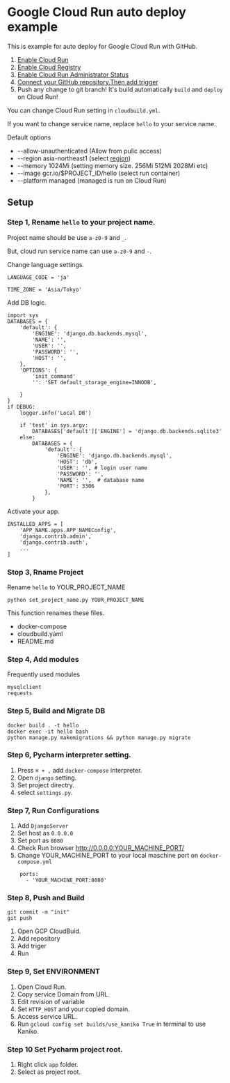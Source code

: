 # Google Cloud Run auto deploy example

This is example for auto deploy for Google Cloud Run with GitHub.

1. [Enable Cloud Run](https://console.cloud.google.com/run)
1. [Enable Cloud Registry](https://console.cloud.google.com/gcr/images/)
1. [Enable Cloud Run Administrator Status](https://console.cloud.google.com/cloud-build/settings/service-account)
1. [Connect your GitHub repository.Then add trigger](https://console.cloud.google.com/cloud-build/triggers)
1. Push any change to git branch! It's build automatically `build` and `deploy` on Cloud Run!

You can change Cloud Run setting in `cloudbuild.yml`.

If you want to change service name, replace `hello` to your service name.

Default options

* --allow-unauthenticated (Allow from pulic access)
* --region asia-northeast1 (select [region](https://cloud.google.com/compute/docs/regions-zones))
* --memory 1024Mi (setting memory size. 256Mi 512Mi 2028Mi etc)
* --image gcr.io/$PROJECT_ID/hello (select run container)
* --platform managed (managed is run on Cloud Run)

## Setup

### Step 1, Rename `hello` to your project name.

Project name should be use `a-z0-9` and `_`.

But, cloud run service name can use `a-z0-9` and `-`.

Change language settings.

```
LANGUAGE_CODE = 'ja'

TIME_ZONE = 'Asia/Tokyo'
```

Add DB logic.

```
import sys
DATABASES = {
    'default': {
        'ENGINE': 'django.db.backends.mysql',
        'NAME': '',
        'USER': '',
        'PASSWORD': '',
        'HOST': '',
    },
    'OPTIONS': {
        'init_command'
        '': 'SET default_storage_engine=INNODB',

    }
}
if DEBUG:
    logger.info('Local DB')

    if 'test' in sys.argv:
        DATABASES['default']['ENGINE'] = 'django.db.backends.sqlite3'
    else:
        DATABASES = {
            'default': {
                'ENGINE': 'django.db.backends.mysql',
                'HOST': 'db',
                'USER': '', # login user name
                'PASSWORD': '', 
                'NAME': '',  # database name
                'PORT': 3306
            },
        }
```

Activate your app.

```
INSTALLED_APPS = [
    'APP_NAME.apps.APP_NAMEConfig',
    'django.contrib.admin',
    'django.contrib.auth',
    ...
]
```

### Stop 3, Rname Project

Rename `hello` to YOUR_PROJECT_NAME

```
python set_project_name.py YOUR_PROJECT_NAME
```

This function renames these files.

- docker-compose
- cloudbuild.yaml
- README.md

### Step 4, Add modules

Frequently used modules

```
mysqlclient
requests
```


### Step 5, Build and Migrate DB

```shell script
docker build . -t hello
docker exec -it hello bash
python manage.py makemigrations && python manage.py migrate
```

### Step 6, Pycharm interpreter setting.

1. Press `⌘ + ,` add `docker-compose` interpreter.
2. Open `django` setting.
3. Set project directry.
4. select  `settings.py`.

### Step 7, Run Configurations 

1. Add `DjangoServer`
2. Set host  as `0.0.0.0`
3. Set port as `8080`
4. Check Run browser http://0.0.0.0:YOUR_MACHINE_PORT/
5. Change YOUR_MACHINE_PORT to your local maschine port on `docker-compose.yml`

```
    ports:
      - 'YOUR_MACHINE_PORT:8080'
```

### Step 8, Push and Build

```
git commit -m "init"
git push
```

1. Open GCP CloudBuid.
1. Add repository
2. Add triger
3. Run

### Step 9, Set ENVIRONMENT

1. Open Cloud Run.
2. Copy service Domain from URL.
3. Edit revision of variable
4. Set `HTTP_HOST` and your copied domain.
5. Access service URL.
6. Run `gcloud config set builds/use_kaniko True` in terminal to use Kaniko.

### Step 10 Set Pycharm project root.

1. Right click `app` folder.
1. Select as project root.

